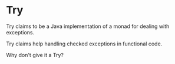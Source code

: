 # Try

Try claims to be a Java implementation of a monad for dealing with exceptions.

Try claims help handling checked exceptions in functional code.

Why don't give it a Try?
